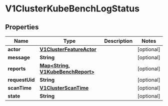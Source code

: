 # V1ClusterKubeBenchLogStatus

## Properties
Name | Type | Description | Notes
------------ | ------------- | ------------- | -------------
**actor** | [**V1ClusterFeatureActor**](V1ClusterFeatureActor.md) |  |  [optional]
**message** | **String** |  |  [optional]
**reports** | [**Map&lt;String, V1KubeBenchReport&gt;**](V1KubeBenchReport.md) |  |  [optional]
**requestUid** | **String** |  |  [optional]
**scanTime** | [**V1ClusterScanTime**](V1ClusterScanTime.md) |  |  [optional]
**state** | **String** |  |  [optional]
